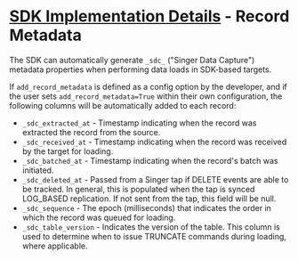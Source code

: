 # [SDK Implementation Details](./index.md) - Record Metadata

The SDK can automatically generate `_sdc_` ("Singer Data Capture") metadata properties when
performing data loads in SDK-based targets.

If `add_record_metadata` is defined as
a config option by the developer, and if the user sets `add_record_metadata=True` within
their own configuration, the following columns will be automatically added to each record:

- `_sdc_extracted_at` - Timestamp indicating when the record was extracted the record from the source.
- `_sdc_received_at` - Timestamp indicating when the record was received by the target for loading.
- `_sdc_batched_at` - Timestamp indicating when the record's batch was initiated.
- `_sdc_deleted_at` - Passed from a Singer tap if DELETE events are able to be tracked. In general, this is populated when the tap is synced LOG_BASED replication. If not sent from the tap, this field will be null.
- `_sdc_sequence` - The epoch (milliseconds) that indicates the order in which the record was queued for loading.
- `_sdc_table_version` - Indicates the version of the table. This column is used to determine when to issue TRUNCATE commands during loading, where applicable.
